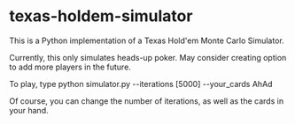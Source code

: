 # texas-holdem-simulator
This is a Python implementation of a Texas Hold'em Monte Carlo Simulator.

Currently, this only simulates heads-up poker. May consider creating option to add more players in the future.

To play, type
    python simulator.py --iterations [5000] --your_cards AhAd

Of course, you can change the number of iterations, as well as the cards in your hand.